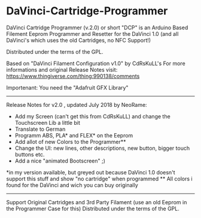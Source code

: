 # DaVinci-Cartridge-Programmer

DaVinci Cartridge Programmer (v.2.0) or short "DCP"
is an Arduino Based Filement Eeprom Programmer and Resetter
for the DaVinci 1.0 (and all DaVinci's which uses the old Cartridges, no NFC Support!)

Distributed under the terms of the GPL.

Based on "DaVinci Filament Configuration v1.0" by CdRsKuLL's
For more informations and original Release Notes visit:
https://www.thingiverse.com/thing:990138/comments


Importenant: You need the "Adafruit GFX Library"

-----------------------------------------------------------------------
Release Notes for v2.0 , updated July 2018 by NeoRame:
  * Add my Screen (can't get this from CdRsKuLL) and change the Touchscreen Lib a little bit
  * Translate to German
  * Programm ABS, PLA* and FLEX* on the Eeprom
  * Add allot of new Colors to the Programmer**
  * Change the UI: new lines, other descriptions, new button, bigger touch buttons etc.
  * Add a nice "animated  Bootscreen" ;)
  
  
*in my version available, but greyed out because DaVinci 1.0 doesn't support this stuff and show "no cartridge" when programmed
** All colors i found for the DaVinci and wich you can buy originally
  
-----------------------------------------------------------------------
Support Original Cartridges and 3rd Party Filament (use an old Eeprom in the Programmer Case for this)
Distributed under the terms of the GPL.
